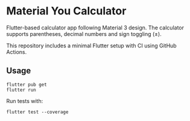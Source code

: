 # Material You Calculator

Flutter-based calculator app following Material 3 design.
The calculator supports parentheses, decimal numbers and sign toggling (±).

This repository includes a minimal Flutter setup with CI using GitHub Actions.

## Usage

```
flutter pub get
flutter run
```

Run tests with:

```
flutter test --coverage
```
